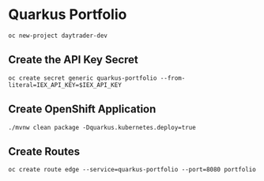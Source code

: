 # Quarkus Portfolio

```shell script
oc new-project daytrader-dev
```

## Create the API Key Secret
```shell script
oc create secret generic quarkus-portfolio --from-literal=IEX_API_KEY=$IEX_API_KEY
```

## Create OpenShift Application

```shell script
./mvnw clean package -Dquarkus.kubernetes.deploy=true
```

## Create Routes

```shell script
oc create route edge --service=quarkus-portfolio --port=8080 portfolio
```